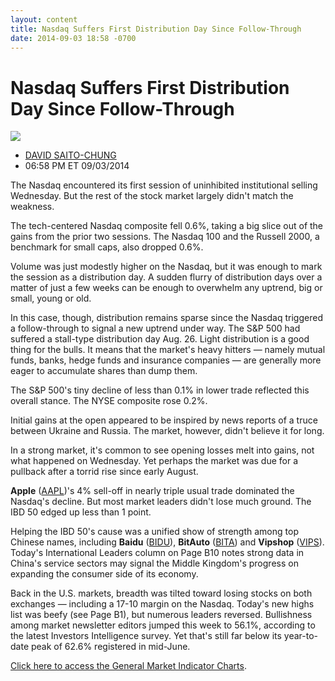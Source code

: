 ```yaml
---
layout: content
title: Nasdaq Suffers First Distribution Day Since Follow-Through
date: 2014-09-03 18:58 -0700
---
```



Nasdaq Suffers First Distribution Day Since Follow-Through
===========================================================


![](https://www.investors.com/wp-content/uploads/ibd-migrated-images/MPv_140904_635453546461972310.png)

* [DAVID SAITO-CHUNG](https://www.investors.com/author/chungd/ "Posts by DAVID SAITO-CHUNG")
* 06:58 PM ET 09/03/2014




The Nasdaq encountered its first session of uninhibited institutional selling Wednesday. But the rest of the stock market largely didn't match the weakness.

  

The tech-centered Nasdaq composite fell 0.6%, taking a big slice out of the gains from the prior two sessions. The Nasdaq 100 and the Russell 2000, a benchmark for small caps, also dropped 0.6%.

  

Volume was just modestly higher on the Nasdaq, but it was enough to mark the session as a distribution day. A sudden flurry of distribution days over a matter of just a few weeks can be enough to overwhelm any uptrend, big or small, young or old.

  

In this case, though, distribution remains sparse since the Nasdaq triggered a follow-through to signal a new uptrend under way. The S&P 500 had suffered a stall-type distribution day Aug. 26. Light distribution is a good thing for the bulls. It means that the market's heavy hitters — namely mutual funds, banks, hedge funds and insurance companies — are generally more eager to accumulate shares than dump them.

  

The S&P 500's tiny decline of less than 0.1% in lower trade reflected this overall stance. The NYSE composite rose 0.2%.

  

Initial gains at the open appeared to be inspired by news reports of a truce between Ukraine and Russia. The market, however, didn't believe it for long.

  

In a strong market, it's common to see opening losses melt into gains, not what happened on Wednesday. Yet perhaps the market was due for a pullback after a torrid rise since early August.

  

**Apple** ([AAPL](https://research.investors.com/quote.aspx?symbol=AAPL))'s 4% sell-off in nearly triple usual trade dominated the Nasdaq's decline. But most market leaders didn't lose much ground. The IBD 50 edged up less than 1 point.

  

Helping the IBD 50's cause was a unified show of strength among top Chinese names, including **Baidu** ([BIDU](https://research.investors.com/quote.aspx?symbol=BIDU)), **BitAuto** ([BITA](https://research.investors.com/quote.aspx?symbol=BITA)) and **Vipshop** ([VIPS](https://research.investors.com/quote.aspx?symbol=VIPS)). Today's International Leaders column on Page B10 notes strong data in China's service sectors may signal the Middle Kingdom's progress on expanding the consumer side of its economy.

  

Back in the U.S. markets, breadth was tilted toward losing stocks on both exchanges — including a 17-10 margin on the Nasdaq. Today's new highs list was beefy (see Page B1), but numerous leaders reversed. Bullishness among market newsletter editors jumped this week to 56.1%, according to the latest Investors Intelligence survey. Yet that's still far below its year-to-date peak of 62.6% registered in mid-June.

  

[Click here to access the General Market Indicator Charts](https://www.investors.com/pdf/GMI_090414.pdf).




